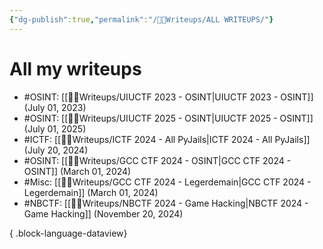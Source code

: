 ```yaml
---
{"dg-publish":true,"permalink":"/👩‍🏫Writeups/ALL WRITEUPS/"}
---
```


# All my writeups

- #OSINT: [[👩‍🏫Writeups/UIUCTF 2023 - OSINT\|UIUCTF 2023 - OSINT]] (July 01, 2023)
- #OSINT: [[👩‍🏫Writeups/UIUCTF 2025 - OSINT\|UIUCTF 2025 - OSINT]] (July 01, 2025)
- #ICTF: [[👩‍🏫Writeups/ICTF 2024 - All PyJails\|ICTF 2024 - All PyJails]] (July 20, 2024)
- #OSINT: [[👩‍🏫Writeups/GCC CTF 2024 - OSINT\|GCC CTF 2024 - OSINT]] (March 01, 2024)
- #Misc: [[👩‍🏫Writeups/GCC CTF 2024 - Legerdemain\|GCC CTF 2024 - Legerdemain]] (March 01, 2024)
- #NBCTF: [[👩‍🏫Writeups/NBCTF 2024 - Game Hacking\|NBCTF 2024 - Game Hacking]] (November 20, 2024)

{ .block-language-dataview}
